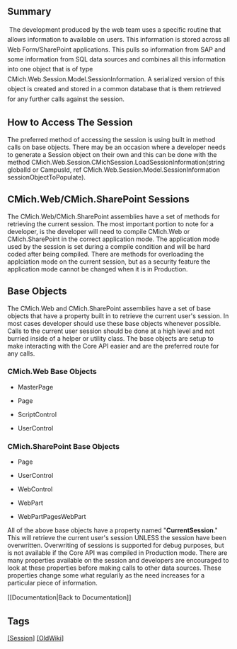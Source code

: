 ## Summary
​
<span style="line-height: 22.4px;">The development produced by the web team uses a specific routine that allows information to available on users. This information is stored across all Web Form/SharePoint applications. This pulls so information from SAP and some information from SQL data sources and combines all this information into one object that is of type CMich.Web.Session.Model.SessionInformation. A serialized version of this object is created and stored in a common database that is them retrieved for any further calls against the session. </span>

## How to Access The Session  

The preferred method of accessing the session is using built in method calls on base objects. There may be an occasion where a developer needs to generate a Session object on their own and this can be done with the method CMich.Web.Session.CMichSession.LoadSessionInformation(string globalId or CampusId, ref CMich.Web.Session.Model.SessionInformation sessionObjectToPopulate).  

## CMich.Web/CMich.SharePoint Sessions  

The CMich.Web/CMich.SharePoint assemblies have a set of methods for retrieving the current session. The most important portion to note for a developer, is the developer will need to compile CMich.Web or CMich.SharePoint in the correct application mode. The application mode used by the session is set during a compile condition and will be hard coded after being compiled. There are methods for overloading the applciation mode on the current session, but as a security feature the application mode cannot be changed when it is in Production.  

## Base Objects  

The CMich.Web and CMich.SharePoint assemblies have a set of base objects that have a property built in to retrieve the current user's session. In most cases developer should use these base objects whenever possible. Calls to the current user session should be done at a high level and not burried inside of a helper or utility class. The base objects are setup to make interacting with the Core API easier and are the preferred route for any calls.

### CMich.Web Base Objects

*   MasterPage

*   Page

*   ScriptControl

*   UserControl

### CMich.SharePoint Base Objects

*   Page

*   UserControl

*   WebControl

*   WebPart

*   WebPartPagesWebPart

All of the above base objects have a property named "**CurrentSession**." This will retrieve the current user's session UNLESS the session have been overwritten. Overwriting of sessions is supported for debug purposes, but is not available if the Core API was compiled in Production mode. There are many properties available on the session and developers are encouraged to look at these properties before making calls to other data sources. These properties change some what regularily as the need increases for a particular piece of information.

<span style="line-height: 22.4px;">​​</span><span style="line-height: 22.4px;">\[[</span><span style="line-height: 22.4px;">Documentatio</span><span style="line-height: 22.4px;">n|Back to Documentation</span><span style="line-height: 22.4px;">\]]</span><span style="line-height: 22.4px;">​</span>​​

## Tags
[[Session]](https://code.cmich.edu/search?project_id=365&repository_ref=master&scope=wiki_blobs&search=SessionTag)
[[OldWiki]](https://code.cmich.edu/search?project_id=365&repository_ref=master&scope=wiki_blobs&search=OldWikiTag)
